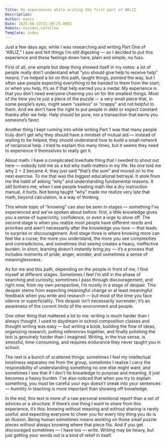 ```yaml
---
Title: My experiences while writing the first part of ARLIZ
Description: 
Author: Genix
Date: 2025-08-23T21:39:23.000Z
Robots: noindex,nofollow
Template: index
---
```

<p>Just a few days ago, while I was researching and writing Part One of “ARLIZ,” I saw and felt things I’m still digesting — so I decided to put this experience and these feelings down here, plain and simple, no fuss.</p>

<p>First of all, one simple but deep thing showed itself in my notes: a lot of people really don’t understand what “you should give help to receive help” means. I’ve helped a lot on this path, taught things, pointed the way, but I often saw people expecting everything to be handed to them from the start; or when you help, it’s as if that help earned you a medal. My experience is that you don’t need everyone cheering you on for the smallest things. Most of the time you’re just a piece of the puzzle — a very small piece that, in some people’s eyes, might seem “useless” or “crappy” and not helpful to them. And we don’t have the right to put people in debt or expect constant thanks after we help. Help should be pure, not a transaction that earns you someone’s favor.</p>

<p>Another thing I kept running into while writing Part 1 was that many people truly don’t get why they should have a mindset of mutual aid — instead of waiting to be helped, they should understand how to build a small network of reciprocal help. I tried to explain this many times, but it seems they need to experience it themselves to really get it.</p>

<p>About math: I have a complicated love/hate thing that I needed to shout out here — nobody told me as a kid why math matters in my life. No one told me why 2 + 2 became 4; they just said “that’s the sum” and moved on to the next exercise. To me that was the biggest educational betrayal. It stole from me the habit of asking “why” and understanding fundamental reasons. It still bothers me; when I see people treating math like a dry instruction manual, it hurts. Not being taught “why” made me realize very late that math, beyond calculation, is a way of thinking.</p>

<p>This whole topic of “knowing” can also be seen in stages — something I’ve experienced and we’ve spoken about before: first, a little knowledge gives you a sense of superiority, confidence, or even a urge to show off. The second stage is when you realize most people have different needs and priorities and aren’t necessarily after the knowledge you love — that leads to surprise or discouragement. And stage three is where knowing more can feel like a curse; the more you understand, the more you see complexities and contradictions, and sometimes that seeing creates a heavy, ineffective burden. In short, learning doesn’t instantly bring joy — it’s a process that includes moments of pride, anger, wonder, and sometimes a sense of meaninglessness.</p>

<p>As for me and this path, depending on the people in front of me, I find myself at different stages. Sometimes I feel I’m still in the phase of searching and curiosity, sometimes I pass through discouragement, and right now, from my own perspective, I’m mostly in a stage of despair. This despair stems from expecting meaningful change or at least meaningful feedback when you write and research — but most of the time you face silence or superficiality. This despair isn’t necessarily surrender; it’s an awareness of the current limits of the environment and people.</p>

<p>One other thing that mattered a lot to me: writing is much harder than I always thought. I used to daydream in school composition classes and thought writing was easy — but writing a book, building the flow of ideas, organizing research, putting references together, and finally polishing the text is genuinely harder than I imagined. Writing, in the true sense, is stressful, time-consuming, and requires endurance they never taught you in school.</p>

<p>The rest is a bunch of scattered things: sometimes I feel my intellectual loneliness separates me from the group, sometimes I realize I carry the responsibility of understanding something no one else might want; and sometimes I see that if I don’t tie knowledge to purpose and meaning, it just becomes a heavy burden. I’ve also noticed that when you try to explain something, you must be careful your ego doesn’t sneak into your sentences — humility in teaching is more important than showing off knowledge.</p>

<p>In the end, this text is more of a raw personal emotional report than a set of advices or a structure. If there’s one thing I want to share from this experience, it’s this: knowing without meaning and without sharing is rarely useful; and expecting everyone to cheer you for every tiny thing you do is an illusion. Being human sometimes means working on those small puzzle pieces without always knowing where that piece fits. And if you get discouraged sometimes — I have too — write. Writing may be heavy, but just getting your words out is a kind of relief in itself.</p>

